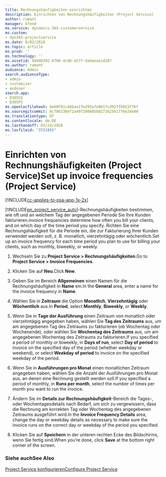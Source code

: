 ```yaml
---
title: Rechnungshäufigkeiten einrichten
description: Einrichten von Rechnungshäufigkeiten (Project Service)
author: rumant
manager: kfend
ms.service: dynamics-365-customerservice
ms.custom:
- dyn365-projectservice
ms.date: 8/03/2018
ms.topic: article
ms.prod: ''
ms.technology: ''
ms.assetid: 49498392-6780-4cd6-a57f-da9aeaecd287
ms.author: rumant
audience: Admin
search.audienceType:
- admin
- customizer
- enduser
search.app:
- D365CE
- D365PS
ms.openlocfilehash: be60f81c46baa1fe293a7e0617cd92ffb923f76f
ms.sourcegitcommit: 8c786230ef2a497280885b827162561776e2eb00
ms.translationtype: HT
ms.contentlocale: de-DE
ms.lasthandoff: 03/24/2020
ms.locfileid: "3721955"
---
```

# <a name="set-up-invoice-frequencies-project-service"></a><span data-ttu-id="aa1d4-103">Einrichten von Rechnungshäufigkeiten (Project Service)</span><span class="sxs-lookup"><span data-stu-id="aa1d4-103">Set up invoice frequencies (Project Service)</span></span>

[!INCLUDE[cc-applies-to-psa-app-1x-2x](../includes/cc-applies-to-psa-app-1x-2x.md)]

[!INCLUDE[pn_project_service_auto](../includes/pn-project-service-auto.md)]<span data-ttu-id="aa1d4-104">-Rechnungshäufigkeiten bestimmen, wie oft und an welchem Tag der angegebenen Periode Sie Ihre Kunden fakturieren.</span><span class="sxs-lookup"><span data-stu-id="aa1d4-104">invoice frequencies determine how often you bill your clients, and on which day of the time period you specify.</span></span> <span data-ttu-id="aa1d4-105">Richten Sie eine Rechnungshäufigkeit für die Periode ein, die zur Fakturierung Ihrer Kunden verwendet werden soll, z. B. monatlich, vierzehntägig oder wöchentlich.</span><span class="sxs-lookup"><span data-stu-id="aa1d4-105">Set up an invoice frequency for each time period you plan to use for billing your clients, such as monthly, biweekly, or weekly.</span></span>  
  
1.  <span data-ttu-id="aa1d4-106">Wechseln Sie zu **Project Service > Rechnungshäufigkeiten**.</span><span class="sxs-lookup"><span data-stu-id="aa1d4-106">Go to **Project Service > Invoice Frequencies**.</span></span>  
  
2.  <span data-ttu-id="aa1d4-107">Klicken Sie auf **Neu**.</span><span class="sxs-lookup"><span data-stu-id="aa1d4-107">Click **New**.</span></span>  
  
3.  <span data-ttu-id="aa1d4-108">Geben Sie im Bereich **Allgemeinen** einen Namen für die Rechnungshäufigkeit in **Name** ein.</span><span class="sxs-lookup"><span data-stu-id="aa1d4-108">In the **General** area, enter a name for the invoice frequency in **Name**.</span></span>  
  
4.  <span data-ttu-id="aa1d4-109">Wählen Sie in **Zeitraum** die Option **Monatlich**, **Vierzehntägig** oder **Wöchentlich** aus.</span><span class="sxs-lookup"><span data-stu-id="aa1d4-109">In **Period**, select **Monthly**, **Biweekly**, or **Weekly**.</span></span>  
  
5.  <span data-ttu-id="aa1d4-110">Wenn Sie in **Tage der Ausführung** einen Zeitraum von monatlich oder vierzehntägig angegeben haben, wählen Sie **Tag des Zeitraums** aus, um am angegebenen Tag des Zeitraums zu fakturieren (ob Wochentag oder Wochenende), oder wählen Sie **Wochentag des Zeitraums** aus, um am angegebenen Wochentag des Zeitraums zu fakturieren.</span><span class="sxs-lookup"><span data-stu-id="aa1d4-110">If you specified a period of monthly or biweekly, in **Days of run**, select **Day of period** to invoice on the specified day of the period (whether weekday or weekend), or select **Weekday of period** to invoice on the specified weekday of the period.</span></span>  
  
6.  <span data-ttu-id="aa1d4-111">Wenn Sie in **Ausführungen pro Monat** einen monatlichen Zeitraum angegeben haben, wählen Sie die Anzahl der Ausführungen pro Monat aus, an denen eine Rechnung gestellt werden soll.</span><span class="sxs-lookup"><span data-stu-id="aa1d4-111">If you specified a period of monthly, in **Runs per month**, select the number of times per month you want to run the invoice.</span></span>  
  
7.  <span data-ttu-id="aa1d4-112">Ändern Sie im **Details zur Rechnungshäufigkeit**-Bereich die Tages-, oder Wochentagesdetails nach Bedarf, um sich zu vergewissern, dass die Rechnung am korrekten Tag oder Wochentag des angegebenen Zeitraums ausgeführt wird.</span><span class="sxs-lookup"><span data-stu-id="aa1d4-112">In the **Invoice Frequency Details** area, change the day or weekday details as necessary to make sure the invoice runs on the correct day or weekday of the period you specified.</span></span>  
  
8.  <span data-ttu-id="aa1d4-113">Klicken Sie auf **Speichern** in der unteren rechten Ecke des Bildschirms, wenn Sie fertig sind.</span><span class="sxs-lookup"><span data-stu-id="aa1d4-113">When you’re done, click **Save** at the bottom right corner of the screen.</span></span>  
  
### <a name="see-also"></a><span data-ttu-id="aa1d4-114">Siehe auch</span><span class="sxs-lookup"><span data-stu-id="aa1d4-114">See Also</span></span>  
 [<span data-ttu-id="aa1d4-115">Project Service konfigurieren</span><span class="sxs-lookup"><span data-stu-id="aa1d4-115">Configure Project Service</span></span>](../project-service/configure.md)
